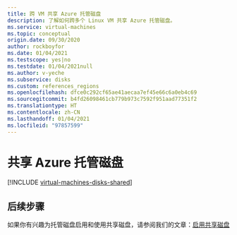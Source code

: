 ```yaml
---
title: 跨 VM 共享 Azure 托管磁盘
description: 了解如何跨多个 Linux VM 共享 Azure 托管磁盘。
ms.service: virtual-machines
ms.topic: conceptual
origin.date: 09/30/2020
author: rockboyfor
ms.date: 01/04/2021
ms.testscope: yes|no
ms.testdate: 01/04/2021null
ms.author: v-yeche
ms.subservice: disks
ms.custom: references_regions
ms.openlocfilehash: dfce0c292cf65ae41aecaa7ef45e66c6a0eb4c69
ms.sourcegitcommit: b4fd26098461cb779b973c7592f951aad77351f2
ms.translationtype: HT
ms.contentlocale: zh-CN
ms.lasthandoff: 01/04/2021
ms.locfileid: "97857599"
---
```

<!--Verified successfully for PG notification-->
<!--Verified from redirect articles-->
# <a name="share-an-azure-managed-disk"></a>共享 Azure 托管磁盘

[!INCLUDE [virtual-machines-disks-shared](../../includes/virtual-machines-disks-shared.md)]

## <a name="next-steps"></a>后续步骤

如果你有兴趣为托管磁盘启用和使用共享磁盘，请参阅我们的文章：[启用共享磁盘](disks-shared-enable.md)

<!-- Update_Description: new article about disks shared -->
<!--NEW.date: 01/04/2021-->